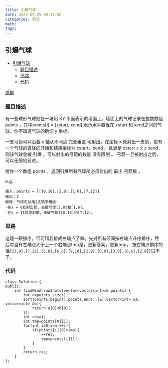 ```yaml
---
title: 引爆气球
date: 2024-09-25 09:11:58
categories: 机试
math:
tags:
---
```

## 引爆气球

<!-- TOC -->

- [引爆气球](#引爆气球)
    - [题目描述](#题目描述)
    - [思路](#思路)
    - [代码](#代码)

<!-- /TOC -->

[原题](https://leetcode.cn/problems/minimum-number-of-arrows-to-burst-balloons/description)


### 题目描述
有一些球形气球贴在一堵用 XY 平面表示的墙面上。墙面上的气球记录在整数数组 points ，其中points[i] = [xstart, xend] 表示水平直径在 xstart 和 xend之间的气球。你不知道气球的确切 y 坐标。

一支弓箭可以沿着 x 轴从不同点 完全垂直 地射出。在坐标 x 处射出一支箭，若有一个气球的直径的开始和结束坐标为 xstart，xend， 且满足  xstart ≤ x ≤ xend，则该气球会被 引爆 。可以射出的弓箭的数量 没有限制 。 弓箭一旦被射出之后，可以无限地前进。

给你一个数组 points ，返回引爆所有气球所必须射出的 最小 弓箭数 。

e.g.
```
输入：points = [[10,16],[2,8],[1,6],[7,12]]
输出：2
解释：气球可以用2支箭来爆破:
-在x = 6处射出箭，击破气球[2,8]和[1,6]。
-在x = 11处发射箭，击破气球[10,16]和[7,12]。
```
### 思路
这题一眼排序，但可惜我排成左端点了:sweat_smile:。先对所有区间按右端点升序排序，然后每当有左端点大于上一个右端点tmp是，更新答案，更新tmp。
按左端点排序的话`[[3,9],[7,12],[3,8],[6,8],[9,10],[2,9],[0,9],[3,9],[0,6],[2,8]]`过不了。
### 代码
```
class Solution {
public:
    int findMinArrowShots(vector<vector<int>>& points) {
        int n=points.size();
        sort(points.begin(),points.end(),[&](vector<int> &a, vector<int> &b){
            return a[0]<b[0];
        });
        int res=1;
        int tmp=points[0][1];
        for(int i=0;i<n;++i){
            if(points[i][0]>tmp){
                ++res;
                tmp=points[i][1];
            }
        }
        return res;
    }
};
```